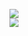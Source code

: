 [![](https://img.shields.io/badge/Made%20With-Github%20Spray-lightgrey.svg?style=for-the-badge&logo=github)](https://github.com/Annihil/github-spray#10389)  
[![](https://i.imgur.com/2DrTn0Z.gif)](https://github.com/Annihil/github-spray)